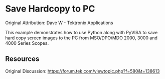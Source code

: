 # Save Hardcopy to PC 
Original Attribution: Dave W - Tektronix Applications

This example demonstrates how to use Python along with PyVISA to save hard copy screen images to the PC from MSO/DPO/MDO 2000, 3000 and 4000 Series Scopes.
<!-- markdown-link-check-disable -->
Resources
---------
Original Discussion:
https://forum.tek.com/viewtopic.php?f=580&t=138613
